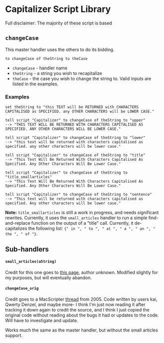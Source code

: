 # Capitalizer Script Library
Full disclaimer: The majority of these script  is based

## `changeCase`
This master handler uses the others to do its bidding.

```applescript
to changeCase of theString to theCase
```
- `changeCase` - handler name
- `theString` - a string you wish to recapitalize
- `theCase` - the case you wish to change the string to. Valid inputs are listed in the examples.

### Examples
```applescript
set theString to "this TEXT will be RETURNED with CHARACTERS CAPITALISED as SPECIFIED. any OTHER CHARACTERS will be LOWER CASE."

tell script "Capitalizer" to changeCase of theString to "upper"
--> "THIS TEXT WILL BE RETURNED WITH CHARACTERS CAPITALISED AS SPECIFIED. ANY OTHER CHARACTERS WILL BE LOWER CASE."

tell script "Capitalizer" to changeCase of theString to "lower"
--> "this text will be returned with characters capitalised as specified. any other characters will be lower case."

tell script "Capitalizer" to changeCase of theString to "title"
--> "This Text Will Be Returned With Characters Capitalised As Specified. Any Other Characters Will Be Lower Case."

tell script "Capitalizer" to changeCase of theString to "title_smallarticles"
--> "This Text Will Be Returned With Characters Capitalised As Specified. Any Other Characters Will Be Lower Case."

tell script "Capitalizer" to changeCase of theString to "sentence"
--> "This text will be returned with characters capitalised as specified. Any other characters will be lower case."
```

**Note:** `title_smallarticles` is still a work in progress, and needs significant rewrites. Currently, it uses the `small_articles` handler to run a simple find-and-replace function on the output of a "title" call. Currently, it de-capitalizes the following list: `{" in ", " to ", " at ", " a ", " an ", " the ", " of "}`.

## Sub-handlers
#### `small_articles(aString)`
Credit for this one goes to [this page](https://www.howtobuildsoftware.com/index.php/how-do/bnYd/applescript-title-case-with-applescript), author unknown. Modified slightly for my purposes, but will eventually abandon.

#### `changeCase_orig`
Credit goes to a MacScripter [thread](https://macscripter.net/viewtopic.php?pid=42547) from 2005. Code written by users kai, Qwerty Denzel, and maybe more- I think I'm just now reading it after tracking it down again to credit the source, and I think I just copied the original code without reading about the bugs it had or updates to the code. Will have to investigate and update.

Works much the same as the master handler, but without the small articles support.
